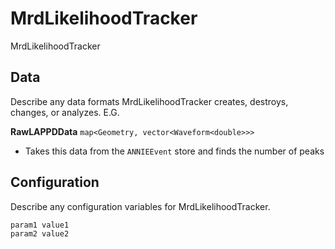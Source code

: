 # MrdLikelihoodTracker

MrdLikelihoodTracker

## Data

Describe any data formats MrdLikelihoodTracker creates, destroys, changes, or analyzes. E.G.

**RawLAPPDData** `map<Geometry, vector<Waveform<double>>>`
* Takes this data from the `ANNIEEvent` store and finds the number of peaks


## Configuration

Describe any configuration variables for MrdLikelihoodTracker.

```
param1 value1
param2 value2
```
